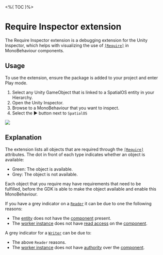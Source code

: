 <%( TOC )%>

# Require Inspector extension

The Require Inspector extension is a debugging extension for the Unity Inspector, which helps with visualizing the use of [`[Require]`]({{urlRoot}}/reference/workflows/monobehaviour/interaction/reader-writers/lifecycle) in MonoBehaviour components.

## Usage

To use the extension, ensure the package is added to your project and enter Play mode.

1. Select any Unity GameObject that is linked to a SpatialOS entity in your Hierarchy.
1. Open the Unity Inspector.
1. Browse to a MonoBehaviour that you want to inspect.
1. Select the ▶ button next to `SpatialOS`

<img src="{{assetRoot}}assets/modules/debug/inspector.png" style="margin: 0 auto; width: auto; display: block;" />

## Explanation

The extension lists all objects that are required through the [`[Require]`]({{urlRoot}}/reference/workflows/monobehaviour/interaction/reader-writers/lifecycle) attributes. The dot in front of each type indicates whether an object is available:

* Green: The object is available.
* Grey: The object is not available.

Each object that you require may have requirements that need to be fulfilled, before the GDK is able to make the object available and enable this MonoBehaviour.

If you have a grey indicator on a [`Reader`]({{urlRoot}}/reference/workflows/monobehaviour/interaction/reader-writers/index) it can be due to one the following reasons:

* The [entity]({{urlRoot}}/reference/glossary#spatialos-entity) does not have the [component]({{urlRoot}}/reference/glossary#spatialos-component) present.
* The [worker instance]({{urlRoot}}/reference/glossary#worker) does not have [read access]({{urlRoot}}/reference/glossary#read-access) on the [component]({{urlRoot}}/reference/glossary#spatialos-component).

A grey indicator for a [`Writer`]({{urlRoot}}/reference/workflows/monobehaviour/interaction/reader-writers/index) can be due to:

* The above `Reader` reasons.
* The [worker instance]({{urlRoot}}/reference/glossary#worker) does not have [authority]({{urlRoot}}/reference/glossary#authority) over the [component]({{urlRoot}}/reference/glossary#spatialos-component).
